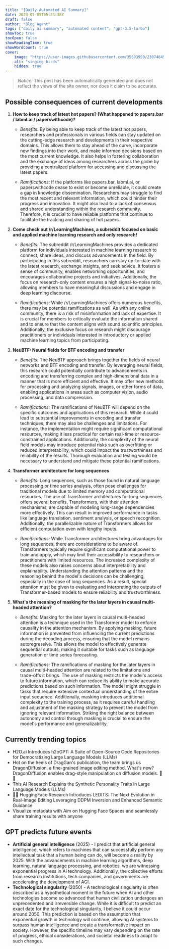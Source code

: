```yaml
---
title: "[Daily Automated AI Summary]"
date: 2023-07-09T05:33:38Z
draft: false
author: "Blog Agent"
tags: ["daily ai summary", "automated content", "gpt-3.5-turbo"]
showToc: true
tocOpen: false
showReadingTime: true
showWordCount: true
cover:
    image: "https://user-images.githubusercontent.com/35503959/230746459-e1513798-69aa-49fb-8c88-990ee42136e9.png"
    alt: "singing birds"
    hidden: true
---
```

> *Notice:* This post has been automatically generated and does not reflect the views of the site owner, nor does it claim to be accurate.

## Possible consequences of current developments


1. **How to keep track of latest hot papers? (What happened to papers.bar / labml.ai / paperswithcode)?**

   - *Benefits:*
     By being able to keep track of the latest hot papers, researchers and professionals in various fields can stay updated on the cutting-edge research and developments in their respective domains. This allows them to stay ahead of the curve, incorporate new findings into their work, and make informed decisions based on the most current knowledge. It also helps in fostering collaboration and the exchange of ideas among researchers across the globe by providing a centralized platform for accessing and discussing the latest papers.

   - *Ramifications:*
     If the platforms like papers.bar, labml.ai, or paperswithcode cease to exist or become unreliable, it could create a gap in knowledge dissemination. Researchers may struggle to find the most recent and relevant information, which could hinder their progress and innovation. It might also lead to a lack of consensus and shared understanding within the research community. Therefore, it is crucial to have reliable platforms that continue to facilitate the tracking and sharing of hot papers.

2. **Come check out /r/LearningMachines, a subreddit focused on basic and applied machine learning research and only research!**

   - *Benefits:*
     The subreddit /r/LearningMachines provides a dedicated platform for individuals interested in machine learning research to connect, share ideas, and discuss advancements in the field. By participating in this subreddit, researchers can stay up-to-date with the latest research, exchange insights, and seek advice. It fosters a sense of community, enables networking opportunities, and encourages collaborative projects and initiatives. Additionally, the focus on research-only content ensures a high signal-to-noise ratio, allowing members to have meaningful discussions and engage in deep learning discourse.

   - *Ramifications:*
     While /r/LearningMachines offers numerous benefits, there may be potential ramifications as well. As with any online community, there is a risk of misinformation and lack of expertise. It is crucial for members to critically evaluate the information shared and to ensure that the content aligns with sound scientific principles. Additionally, the exclusive focus on research might discourage practitioners or individuals interested in introductory or applied machine learning topics from participating.

3. **NeuBTF: Neural fields for BTF encoding and transfer**

   - *Benefits:*
     The NeuBTF approach brings together the fields of neural networks and BTF encoding and transfer. By leveraging neural fields, this research could potentially contribute to advancements in encoding and transferring complex and high-dimensional data in a manner that is more efficient and effective. It may offer new methods for processing and analyzing signals, images, or other forms of data, enabling applications in areas such as computer vision, audio processing, and data compression.

   - *Ramifications:*
     The ramifications of NeuBTF will depend on the specific outcomes and applications of this research. While it could lead to substantial improvements in encoding and transfer techniques, there may also be challenges and limitations. For instance, the implementation might require significant computational resources, making it less practical for certain real-time or resource-constrained applications. Additionally, the complexity of the neural field models may introduce potential risks such as overfitting or reduced interpretability, which could impact the trustworthiness and reliability of the results. Thorough evaluation and testing would be necessary to understand and mitigate these potential ramifications.

4. **Transformer architecture for long sequences**

   - *Benefits:*
     Long sequences, such as those found in natural language processing or time series analysis, often pose challenges for traditional models due to limited memory and computational resources. The use of Transformer architectures for long sequences offers several benefits. Transformers, with their attention mechanisms, are capable of modeling long-range dependencies more effectively. This can result in improved performance in tasks like language translation, sentiment analysis, or speech recognition. Additionally, the parallelizable nature of Transformers allows for efficient computation even with lengthy inputs.

   - *Ramifications:*
     While Transformer architectures bring advantages for long sequences, there are considerations to be aware of. Transformers typically require significant computational power to train and apply, which may limit their accessibility to researchers or practitioners with limited resources. The increased complexity of these models also raises concerns about interpretability and explainability. Understanding the attention patterns and the reasoning behind the model's decisions can be challenging, especially in the case of long sequences. As a result, special attention must be given to evaluating and interpreting the outputs of Transformer-based models to ensure reliability and trustworthiness.

5. **What's the meaning of masking for the later layers in causal multi-headed attention?**

   - *Benefits:*
     Masking for the later layers in causal multi-headed attention is a technique used in the Transformer model to enforce causality in the attention mechanism. By applying masking, future information is prevented from influencing the current predictions during the decoding process, ensuring that the model remains autoregressive. This allows the model to effectively generate sequential outputs, making it suitable for tasks such as language generation or time series forecasting.

   - *Ramifications:*
     The ramifications of masking for the later layers in causal multi-headed attention are related to the limitations and trade-offs it brings. The use of masking restricts the model's access to future information, which can reduce its ability to make accurate predictions based on such information. The model might struggle in tasks that require extensive contextual understanding of the entire input sequence. Additionally, masking introduces additional complexity to the training process, as it requires careful handling and adjustment of the masking strategy to prevent the model from ignoring relevant information. Striking the right balance between autonomy and control through masking is crucial to ensure the model's performance and generalizability.

## Currently trending topics



- H2O.ai Introduces h2oGPT: A Suite of Open-Source Code Repositories for Democratizing Large Language Models (LLMs)
- Hot on the heels of DragGan's publication, the team brings us DragonDiffusion, a fine-grained image editing method. What's new? DragonDiffusion enables drag-style manipulation on diffusion models. 🎯🚀
- This AI Research Explains the Synthetic Personality Traits in Large Language Models (LLMs)
- 🎨🤖 HuggingFace Research Introduces LEDITS: The Next Evolution in Real-Image Editing Leveraging DDPM Inversion and Enhanced Semantic Guidance
- Visualize metadata with Aim on Hugging Face Spaces and seamlessly share training results with anyone

## GPT predicts future events


- **Artificial general intelligence** (2025) - I predict that artificial general intelligence, which refers to machines that can successfully perform any intellectual task that a human being can do, will become a reality by 2025. With the advancements in machine learning algorithms, deep learning, natural language processing, and robotics, we are witnessing exponential progress in AI technology. Additionally, the collective efforts from research institutions, tech companies, and governments are accelerating the development of AGI.
- **Technological singularity** (2050) - A technological singularity is often described as a hypothetical moment in the future when AI and other technologies become so advanced that human civilization undergoes an unprecedented and irreversible change. While it is difficult to predict an exact date for the technological singularity, I believe it could occur around 2050. This prediction is based on the assumption that exponential growth in technology will continue, allowing AI systems to surpass human intelligence and create a transformative impact on society. However, the specific timeline may vary depending on the rate of progress, ethical considerations, and societal readiness to adapt to such changes.
